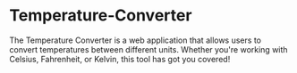 # Temperature-Converter
The Temperature Converter is a web application that allows users to convert temperatures between different units. Whether you're working with Celsius, Fahrenheit, or Kelvin, this tool has got you covered!

